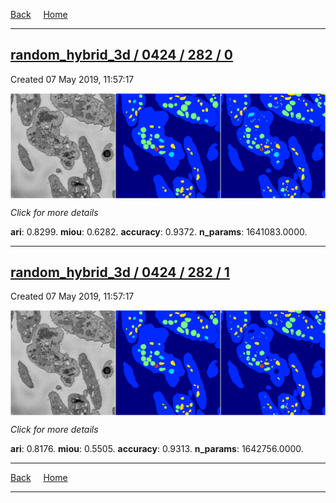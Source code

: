 
[Back](..)&nbsp;&nbsp;&nbsp;&nbsp;&nbsp;[Home](https://leapmanlab.github.io/snapshots)

---

<div class="summary"><a href="0"><h2>random_hybrid_3d / 0424 / 282 / 0</h2></a><p>Created 07 May 2019, 11:57:17
</p><a href="0"><img src="0/media/summary.png" align="center"></a><p>
<i>Click for more details</i>
</p></div>

**ari**: 0.8299. **miou**: 0.6282. **accuracy**: 0.9372. **n_params**: 1641083.0000. 

---

<div class="summary"><a href="1"><h2>random_hybrid_3d / 0424 / 282 / 1</h2></a><p>Created 07 May 2019, 11:57:17
</p><a href="1"><img src="1/media/summary.png" align="center"></a><p>
<i>Click for more details</i>
</p></div>

**ari**: 0.8176. **miou**: 0.5505. **accuracy**: 0.9313. **n_params**: 1642756.0000. 

---

[Back](..)&nbsp;&nbsp;&nbsp;&nbsp;&nbsp;[Home](https://leapmanlab.github.io/snapshots)

---